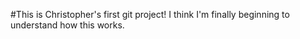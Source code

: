 #This is Christopher's first git project!
I think I'm finally beginning to understand how this works.